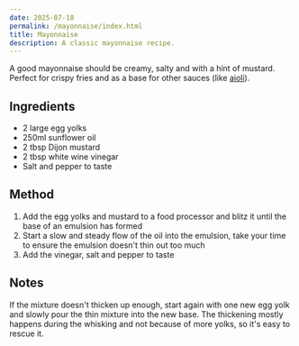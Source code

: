 ```yaml
---
date: 2025-07-18
permalink: /mayonnaise/index.html
title: Mayonnaise
description: A classic mayonnaise recipe.
---
```


A good mayonnaise should be creamy, salty and with a hint of mustard. Perfect for crispy fries and as a base for other sauces (like [aioli](/aioli)).

## Ingredients

* 2 large egg yolks
* 250ml sunflower oil
* 2 tbsp Dijon mustard
* 2 tbsp white wine vinegar
* Salt and pepper to taste

## Method

1. Add the egg yolks and mustard to a food processor and blitz it until the base of an emulsion has formed
1. Start a slow and steady flow of the oil into the emulsion, take your time to ensure the emulsion doesn't thin out too much
1. Add the vinegar, salt and pepper to taste

## Notes

If the mixture doesn't thicken up enough, start again with one new egg yolk and slowly pour the thin mixture into the new base. The thickening mostly happens during the whisking and not because of more yolks, so it's easy to rescue it.
